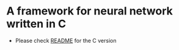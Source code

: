 # A framework for neural network written in C
* Please check [README](C/README.md) for the C version

